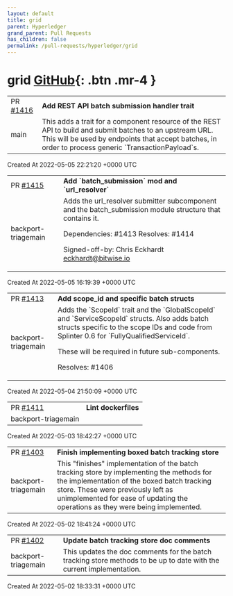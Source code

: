 ```yaml
---
layout: default
title: grid
parent: Hyperledger
grand_parent: Pull Requests
has_children: false
permalink: /pull-requests/hyperledger/grid
---
```


# grid <span class="fs-3 right-align">[GitHub](https://github.com/hyperledger/grid){: .btn .mr-4 }</span>


<div>
    <table>
        <tr>
            <td>
                PR <a href="https://github.com/hyperledger/grid/pull/1416" class=".btn">#1416</a>
            </td>
            <td>
                <b>
                    Add REST API batch submission handler trait
                </b>
            </td>
        </tr>
        <tr>
            <td>
                <span class="chip">main</span>
            </td>
            <td>
                This adds a trait for a component resource of the REST API to build and submit batches to an upstream URL. This will be used by endpoints that accept batches, in order to process generic `TransactionPayload`s. 
            </td>
        </tr>
    </table>
    <div class="right-align">
        Created At 2022-05-05 22:21:20 +0000 UTC
    </div>
</div>

<div>
    <table>
        <tr>
            <td>
                PR <a href="https://github.com/hyperledger/grid/pull/1415" class=".btn">#1415</a>
            </td>
            <td>
                <b>
                    Add `batch_submission` mod and `url_resolver`
                </b>
            </td>
        </tr>
        <tr>
            <td>
                <span class="chip">backport-triage</span><span class="chip">main</span>
            </td>
            <td>
                Adds the url_resolver submitter subcomponent and the batch_submission
module structure that contains it.

Dependencies: #1413
Resolves: #1414

Signed-off-by: Chris Eckhardt <eckhardt@bitwise.io>
            </td>
        </tr>
    </table>
    <div class="right-align">
        Created At 2022-05-05 16:19:39 +0000 UTC
    </div>
</div>

<div>
    <table>
        <tr>
            <td>
                PR <a href="https://github.com/hyperledger/grid/pull/1413" class=".btn">#1413</a>
            </td>
            <td>
                <b>
                    Add scope_id and specific batch structs
                </b>
            </td>
        </tr>
        <tr>
            <td>
                <span class="chip">backport-triage</span><span class="chip">main</span>
            </td>
            <td>
                Adds the `ScopeId` trait and the `GlobalScopeId` and `ServiceScopeId` structs. Also adds batch structs specific to the scope IDs and code from Splinter 0.6 for `FullyQualifiedServiceId`.

These will be required in future sub-components.

Resolves: #1406 
            </td>
        </tr>
    </table>
    <div class="right-align">
        Created At 2022-05-04 21:50:09 +0000 UTC
    </div>
</div>

<div>
    <table>
        <tr>
            <td>
                PR <a href="https://github.com/hyperledger/grid/pull/1411" class=".btn">#1411</a>
            </td>
            <td>
                <b>
                    Lint dockerfiles
                </b>
            </td>
        </tr>
        <tr>
            <td>
                <span class="chip">backport-triage</span><span class="chip">main</span>
            </td>
            <td>
                <nil>
            </td>
        </tr>
    </table>
    <div class="right-align">
        Created At 2022-05-03 18:42:27 +0000 UTC
    </div>
</div>

<div>
    <table>
        <tr>
            <td>
                PR <a href="https://github.com/hyperledger/grid/pull/1403" class=".btn">#1403</a>
            </td>
            <td>
                <b>
                    Finish implementing boxed batch tracking store
                </b>
            </td>
        </tr>
        <tr>
            <td>
                <span class="chip">backport-triage</span><span class="chip">main</span>
            </td>
            <td>
                This "finishes" implementation of the batch tracking store by
    implementing the methods for the implementation of the boxed batch
    tracking store. These were previously left as unimplemented for ease of
    updating the operations as they were being implemented.
            </td>
        </tr>
    </table>
    <div class="right-align">
        Created At 2022-05-02 18:41:24 +0000 UTC
    </div>
</div>

<div>
    <table>
        <tr>
            <td>
                PR <a href="https://github.com/hyperledger/grid/pull/1402" class=".btn">#1402</a>
            </td>
            <td>
                <b>
                    Update batch tracking store doc comments
                </b>
            </td>
        </tr>
        <tr>
            <td>
                <span class="chip">backport-triage</span><span class="chip">main</span>
            </td>
            <td>
                This updates the doc comments for the batch tracking store methods to be
    up to date with the current implementation.
            </td>
        </tr>
    </table>
    <div class="right-align">
        Created At 2022-05-02 18:33:31 +0000 UTC
    </div>
</div>

